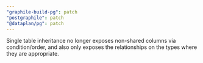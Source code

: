 ```yaml
---
"graphile-build-pg": patch
"postgraphile": patch
"@dataplan/pg": patch
---
```


Single table inheritance no longer exposes non-shared columns via
condition/order, and also only exposes the relationships on the types where they
are appropriate.
